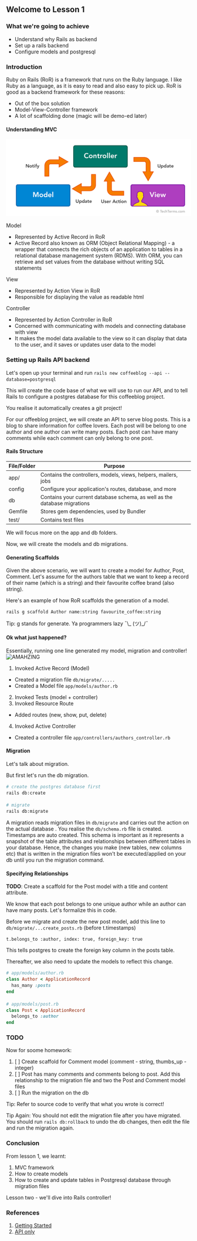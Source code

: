 ## Welcome to Lesson 1

### What we're going to achieve
- Understand why Rails as backend 
- Set up a rails backend
- Configure models and postgresql

### Introduction
Ruby on Rails (RoR) is a framework that runs on the Ruby language. I like Ruby as a language, as it is easy to read and also easy to pick up. RoR is good as a backend framework for these reasons:
- Out of the box solution
- Model-View-Controller framework
- A lot of scaffolding done (magic will be demo-ed later)

#### Understanding MVC
![MVC](./img/mvc.png)

Model
- Represented by Active Record in RoR
- Active Record also known as ORM (Object Relational Mapping) - a wrapper that connects the rich objects of an application to tables in a relational database management system (RDMS). With ORM, you can retrieve and set values from the database without writing SQL statements

View
- Represented by Action View in RoR
- Responsible for displaying the value as readable html

Controller
- Represented by Action Controller in RoR
- Concerned with communicating with models and connecting database with view
- It makes the model data available to the view so it can display that data to the user, and it saves or updates user data to the model

### Setting up Rails API backend
Let's open up your terminal and run 
`rails new coffeeblog --api --database=postgresql`

This will create the code base of what we will use to run our API, and to tell Rails to configure a postgres database for this coffeeblog project.

You realise it automatically creates a git project!

For our offeeblog project, we will create an API to serve blog posts. This is a blog to share information for coffee lovers. Each post will be belong to one author and one author can write many posts. Each post can have many comments while each comment can only belong to one post. 


#### Rails Structure
| File/Folder | Purpose |
| - | - |
| app/ | Contains the controllers, models, views, helpers, mailers, jobs |
| config | Configure your application's routes, database, and more |
| db | Contains your current database schema, as well as the database migrations |
| Gemfile | Stores gem dependencies, used by Bundler |
| test/ | Contains test files |

We will focus more on the app and db folders.

Now, we will create the models and db migrations.

#### Generating Scaffolds
Given the above scenario, we will want to create a model for Author, Post, Comment. Let's assume for the authors table that we want to keep a record of their name (which is a string) and their favourite coffee brand (also string).

Here's an example of how RoR scaffolds the generation of a model.

```
rails g scaffold Author name:string favourite_coffee:string
```

Tip: g stands for generate. Ya programmers lazy ¯\\_ (ツ)_/¯

#### Ok what just happened?
Essentially, running one line generated my model, migration and controller!
![AMAHZING](https://media.giphy.com/media/3o7btYRcGPDrQ0YTy8/giphy.gif)
1. Invoked Active Record (Model)
 - Created a migration file `db/migrate/.....`
 - Created a Model file `app/models/author.rb`
2. Invoked Tests (model + controller)
3. Invoked Resource Route
- Added routes (new, show, put, delete)
4. Invoked Active Controller
- Created a controller file `app/controllers/authors_controller.rb`

#### Migration
Let's talk about migration. 

But first let's run the db migration. 
```bash
# create the postgres database first
rails db:create

# migrate
rails db:migrate
```
A migration reads migration files in `db/migrate` and carries out the action on the actual database . You realise the `db/schema.rb` file is created. Timestamps are auto created. This schema is important as it represents a snapshot of the table attributes and relationships between different tables in your database. Hence, the changes you make (new tables, new columns etc) that is written in the migration files won't be executed/applied on your db until you run the migration command.

#### Specifying Relationships
**TODO**: Create a scaffold for the Post model with a title and content attribute.

We know that each post belongs to one unique author while an author can have many posts. Let's formalize this in code.

Before we migrate and create the new post model, add this line to `db/migrate/...create_posts.rb` (before t.timestamps)
```
t.belongs_to :author, index: true, foreign_key: true
```
This tells postgres to create the foreign key column in the posts table. 

Thereafter, we also need to update the models to reflect this change.
```ruby
# app/models/author.rb
class Author < ApplicationRecord
  has_many :posts
end

# app/models/post.rb
class Post < ApplicationRecord
  belongs_to :author
end
```

### TODO
Now for soome homework:
1. [ ] Create scaffold for Comment model (comment - string, thumbs_up - integer)
2. [ ] Post has many comments and comments belong to post. Add this relationship to the migration file and two the Post and Comment model files
3. [ ] Run the migration on the db

Tip: Refer to source code to verify that what you wrote is correct! 

Tip Again: You should not edit the migration file after you have migrated. You should run `rails db:rollback` to undo the db changes, then edit the file and run the migration again. 

### Conclusion

From lesson 1, we learnt:
1. MVC framework
2. How to create models
3. How to create and update tables in Postgresql database through migration files

Lesson two - we'll dive into Rails controller!

### References
1. [Getting Started](https://guides.rubyonrails.org/getting_started.html) 
2. [API only](https://edgeguides.rubyonrails.org/api_app.html)